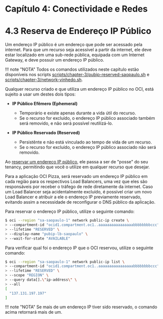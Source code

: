 # Capítulo 4: Conectividade e Redes

# 4.3 Reserva de Endereço IP Público

Um endereço IP público é um endereço que pode ser acessado pela internet. Para que um recurso seja acessível a partir da internet, ele deve estar localizado em uma sub-rede pública, equipada com um Internet Gateway, e deve possuir um endereço IP público.

!!! note "NOTA"
    Todos os comandos utilizados neste capítulo estão disponíveis nos scripts [scripts/chapter-3/pubip-reserved-saopaulo.sh](../scripts/chapter-3/pubip-reserved-saopaulo.sh) e [scripts/chapter-3/network-vinhedo.sh](../scripts/chapter-3/network-vinhedo.sh).

Qualquer recurso criado e que utiliza um endereço IP público no OCI, está sujeito a usar um destes dois tipos:

- **IP Público Efêmero (Ephemeral)**

    - Temporário e existe apenas durante a vida útil do recurso.
    - Se o recurso for excluído, o endereço IP público associado também será removido, e não será possível reutilizá-lo.

- **IP Público Reservado (Reserved)**

    - Persistênte e não está vinculado ao tempo de vida de um recurso.
    - Se o recurso for excluído, o endereço IP público associado não será removido.

Ao [reservar um endereço IP público](https://docs.oracle.com/en-us/iaas/Content/Network/Tasks/managingpublicIPs.htm#overview), ele passa a ser de "posse" do seu tenancy, permitindo que você o utilize em qualquer recurso que desejar.  

Para a aplicação OCI Pizza, será reservado um endereço IP público em cada região para os respectivos Load Balancers, uma vez que eles são responsáveis por receber o tráfego de rede diretamente da internet. Caso um Load Balancer seja acidentalmente excluído, é possível criar um novo Load Balancer e atribuir a ele o endereço IP previamente reservado, evitando assim a necessidade de reconfigurar o DNS público da aplicação.

Para reservar o endereço IP público, utilize o seguinte comando:

```bash linenums="1"
$ oci --region "sa-saopaulo-1" network public-ip create \
> --compartment-id "ocid1.compartment.oc1..aaaaaaaaaaaaaaaabbbbbbbbccc" \
> --lifetime "RESERVED" \
> --display-name "pubip-lb-saopaulo" \
> --wait-for-state "AVAILABLE"
```

Para verificar qual foi o endereço IP que o OCI reservou, utilize o seguinte comando:

```bash linenums="1"
$ oci --region "sa-saopaulo-1" network public-ip list \
> --compartment-id "ocid1.compartment.oc1..aaaaaaaaaaaaaaaabbbbbbbbccc" \
> --lifetime "RESERVED" \
> --scope "REGION" \
> --query data[].\"ip-address\" \
> --all
[
  "137.131.197.197"
]
```

!!! note "NOTA"
    Se mais de um endereço IP tiver sido reservado, o comando acima retornará mais de um.